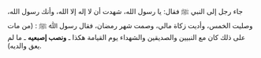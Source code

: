جاء رجل إلى النبي ﷺ فقال: يا رسول الله، شهدت أن لا إله إلا الله، وأنك رسول الله، وصليت الخمس، وأديت زكاة مالي، وصمت شهر رمضان، فقال رسول ﷲ ﷺ : (من مات على ذلك كان مع النبيين والصديقين والشهداء يوم القيامة هكذا ـ **ونصب إصبعيه** ـ ما لم يعق والديه).